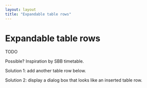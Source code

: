 ```yaml
---
layout: layout
title: "Expandable table rows"
---
```


# Expandable table rows

TODO

Possible? Inspiration by SBB timetable.

Solution 1: add another table row below.

Solution 2: display a dialog box that looks like an inserted table row.
